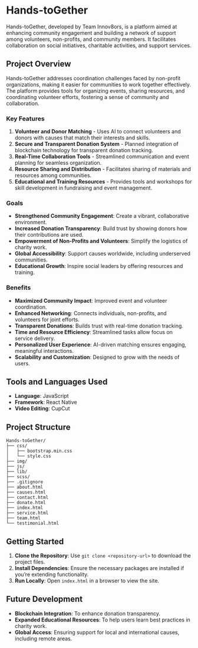 # Hands-toGether

Hands-toGether, developed by Team Innov8ors, is a platform aimed at enhancing community engagement and building a network of support among volunteers, non-profits, and community members. It facilitates collaboration on social initiatives, charitable activities, and support services.

## Project Overview

Hands-toGether addresses coordination challenges faced by non-profit organizations, making it easier for communities to work together effectively. The platform provides tools for organizing events, sharing resources, and coordinating volunteer efforts, fostering a sense of community and collaboration.

### Key Features

1. **Volunteer and Donor Matching** - Uses AI to connect volunteers and donors with causes that match their interests and skills.
2. **Secure and Transparent Donation System** - Planned integration of blockchain technology for transparent donation tracking.
3. **Real-Time Collaboration Tools** - Streamlined communication and event planning for seamless organization.
4. **Resource Sharing and Distribution** - Facilitates sharing of materials and resources among communities.
5. **Educational and Training Resources** - Provides tools and workshops for skill development in fundraising and event management.

### Goals

- **Strengthened Community Engagement**: Create a vibrant, collaborative environment.
- **Increased Donation Transparency**: Build trust by showing donors how their contributions are used.
- **Empowerment of Non-Profits and Volunteers**: Simplify the logistics of charity work.
- **Global Accessibility**: Support causes worldwide, including underserved communities.
- **Educational Growth**: Inspire social leaders by offering resources and training.

### Benefits

- **Maximized Community Impact**: Improved event and volunteer coordination.
- **Enhanced Networking**: Connects individuals, non-profits, and volunteers for joint efforts.
- **Transparent Donations**: Builds trust with real-time donation tracking.
- **Time and Resource Efficiency**: Streamlined tasks allow focus on service delivery.
- **Personalized User Experience**: AI-driven matching ensures engaging, meaningful interactions.
- **Scalability and Customization**: Designed to grow with the needs of users.

## Tools and Languages Used

- **Language**: JavaScript
- **Framework**: React Native
- **Video Editing**: CupCut

## Project Structure

```
Hands-toGether/
├── css/
│   ├── bootstrap.min.css
│   └── style.css
├── img/
├── js/
├── lib/
├── scss/
├── .gitignore
├── about.html
├── causes.html
├── contact.html
├── donate.html
├── index.html
├── service.html
├── team.html
└── testimonial.html
```

## Getting Started

1. **Clone the Repository**: Use `git clone <repository-url>` to download the project files.
2. **Install Dependencies**: Ensure the necessary packages are installed if you’re extending functionality.
3. **Run Locally**: Open `index.html` in a browser to view the site.

## Future Development

- **Blockchain Integration**: To enhance donation transparency.
- **Expanded Educational Resources**: To help users learn best practices in charity work.
- **Global Access**: Ensuring support for local and international causes, including remote areas.
